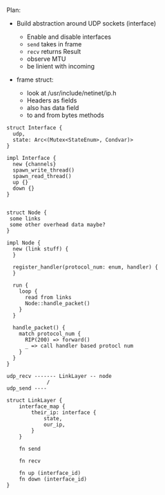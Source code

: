 Plan:
* Build abstraction around UDP sockets (interface)
  * Enable and disable interfaces
  * `send` takes in frame
  * `recv` returns Result<frame>
  * observe MTU
  * be linient with incoming


* frame struct:
  * look at /usr/include/netinet/ip.h
  * Headers as fields
  * also has data field
  * to and from bytes methods

```
struct Interface {
  udp,
  state: Arc<(Mutex<StateEnum>, Condvar)>
}

impl Interface {
  new {channels}
  spawn_write_thread()
  spawn_read_thread()
  up {}
  down {}
}


struct Node {
 some links
 some other overhead data maybe?
}

impl Node {
  new (link stuff) {
  }
  
  register_handler(protocol_num: enum, handler) {
  }

  run {
    loop {
      read from links
      Node::handle_packet()
    }
  }

  handle_packet() {
    match protocol_num {
      RIP(200) => forward()
      _ => call handler based protocl num
    }
  }
}

udp_recv ------- LinkLayer -- node
             /
udp_send ----

struct LinkLayer { 
    interface_map {
        their_ip: interface {
            state,
            our_ip,
        }
    }

    fn send

    fn recv

    fn up (interface_id)
    fn down (interface_id)
}
```
